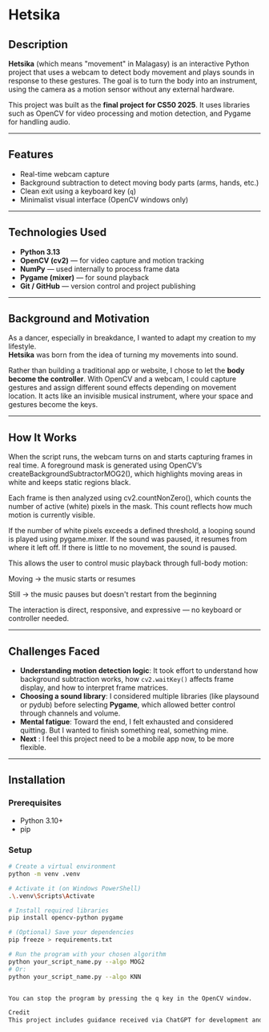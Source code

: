 # Hetsika

## Description

**Hetsika** (which means "movement" in Malagasy) is an interactive Python project that uses a webcam to detect body movement and plays sounds in response to these gestures. The goal is to turn the body into an instrument, using the camera as a motion sensor without any external hardware.

This project was built as the **final project for CS50 2025**. It uses libraries such as OpenCV for video processing and motion detection, and Pygame for handling audio.

---

## Features

- Real-time webcam capture
- Background subtraction to detect moving body parts (arms, hands, etc.)
- Clean exit using a keyboard key (`q`)
- Minimalist visual interface (OpenCV windows only)

---

## Technologies Used

- **Python 3.13**
- **OpenCV (cv2)** — for video capture and motion tracking
- **NumPy** — used internally to process frame data
- **Pygame (mixer)** — for sound playback
- **Git / GitHub** — version control and project publishing

---

## Background and Motivation

As a dancer, especially in breakdance, I wanted to adapt my creation to my lifestyle.  
**Hetsika** was born from the idea of turning my movements into sound.

Rather than building a traditional app or website, I chose to let the **body become the controller**. With OpenCV and a webcam, I could capture gestures and assign different sound effects depending on movement location. It acts like an invisible musical instrument, where your space and gestures become the keys.

---

## How It Works

When the script runs, the webcam turns on and starts capturing frames in real time.
A foreground mask is generated using OpenCV’s createBackgroundSubtractorMOG2(), which highlights moving areas in white and keeps static regions black.

Each frame is then analyzed using cv2.countNonZero(), which counts the number of active (white) pixels in the mask.
This count reflects how much motion is currently visible.

If the number of white pixels exceeds a defined threshold, a looping sound is played using pygame.mixer.
If the sound was paused, it resumes from where it left off.
If there is little to no movement, the sound is paused.

This allows the user to control music playback through full-body motion:

 Moving → the music starts or resumes

 Still → the music pauses but doesn't restart from the beginning

The interaction is direct, responsive, and expressive — no keyboard or controller needed.


---

## Challenges Faced

- **Understanding motion detection logic**: It took effort to understand how background subtraction works, how `cv2.waitKey()` affects frame display, and how to interpret frame matrices.
- **Choosing a sound library**: I considered multiple libraries (like playsound or pydub) before selecting **Pygame**, which allowed better control through channels and volume.
- **Mental fatigue**: Toward the end, I felt exhausted and considered quitting. But I wanted to finish something real, something mine.
- **Next** : I feel this project need to be a mobile app now, to  be more flexible.


---

## Installation

### Prerequisites

- Python 3.10+
- pip

### Setup

```bash
# Create a virtual environment
python -m venv .venv

# Activate it (on Windows PowerShell)
.\.venv\Scripts\Activate

# Install required libraries
pip install opencv-python pygame

# (Optional) Save your dependencies
pip freeze > requirements.txt

# Run the program with your chosen algorithm
python your_script_name.py --algo MOG2
# Or:
python your_script_name.py --algo KNN


You can stop the program by pressing the q key in the OpenCV window.

Credit
This project includes guidance received via ChatGPT for development and documentation purposes.

